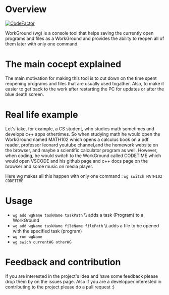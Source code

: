 # Overview

[![CodeFactor](https://www.codefactor.io/repository/github/mohasarc/workground/badge/master)](https://www.codefactor.io/repository/github/mohasarc/workground/overview/master)

WorkGround (wg) is a console tool that helps saving the currently open programs and files as a WorkGround and provides the ability to reopen all of them later with only one command.

# The main cocept explained
The main motivation for making this tool is to cut down on the time spent reopening programs and files that are usually used togather. Also, to make it easier to get back to the work after restarting the PC for updates or after the blue death screen.

# Real life example
Let's take, for example, a CS student, who studies math sometimes and develops c++ apps othertimes. So when studying math he would open the WorkGround named MATH102 which opens a calculus book on a pdf reader, professor leonard youtube channel,and the homework website on the browser, and maybe a scientific calculator program as well. However, when coding, he would switch to the WorkGround called CODETIME which would open VSCODE and his github page and c++ docs page on the browser and some music on media player.

Here wg makes all this happen with only one command : `wg switch MATH102 CODETIME`

# Usage
- `wg add wgName taskName taskPath`           \\\\ adds a task (Program) to a WorkGround
- `wg add wgName taskName fileName filePath`  \\\\ adds a file to be opened with the specified task (program)
- `wg run wgName`
- `wg swich currentWG otherWG`

# Feedback and contribution
If you are interested in the project's idea and have some feedback please drop them by on the issues page. Also if you are a developper interested in contributing to the project please do a pull request :)